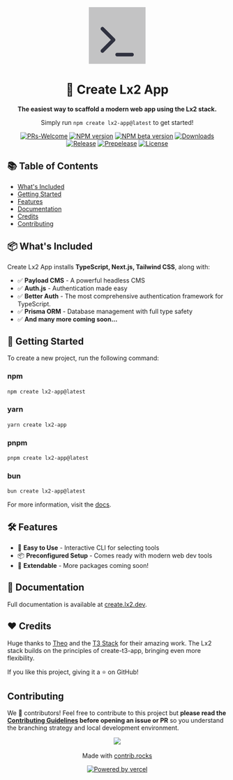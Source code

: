 <div align="center">
<picture>
  <source
    media="(prefers-color-scheme: dark)"
    srcset="https://github.com/SlickYeet/create-lx2-app/blob/1d4a2538aeddf0dc9184c984e5384ed089392b9e/docs/v2/public/android-chrome-512x512.png"
  />
  <img
    src="https://github.com/SlickYeet/create-lx2-app/blob/1d4a2538aeddf0dc9184c984e5384ed089392b9e/docs/v2/public/android-chrome-512x512.png"
    width="130"
    alt="Lx2 logo"
  />
</picture>

# 🚀 Create Lx2 App

**The easiest way to scaffold a modern web app using the Lx2 stack.**

Simply run `npm create lx2-app@latest` to get started!

[![PRs-Welcome][contribute-image]][contribute-url]
[![NPM version][npm-image]][npm-url]
[![NPM beta version][npm-beta-image]][npm-beta-url]
[![Downloads][downloads-image]][npm-url]<br />
[![Release][release-image]][release-url]
[![Prepelease][prerelease-image]][prerelease-url]
[![License][license-image]][license-url]

</div>

## 📚 Table of Contents

- <a href="#whats-included">What's Included</a>
- <a href="#getting-started">Getting Started</a>
- <a href="#features">Features</a>
- <a href="#documentation">Documentation</a>
- <a href="#credits">Credits</a>
- <a href="#contributing">Contributing</a>

<h2 id="whats-included">📦 What's Included</h2>

Create Lx2 App installs **TypeScript, Next.js, Tailwind CSS**, along with:

- ✅ **Payload CMS** - A powerful headless CMS
- ✅ **Auth.js** - Authentication made easy
- ✅ **Better Auth** - The most comprehensive authentication framework for
  TypeScript.
- ✅ **Prisma ORM** - Database management with full type safety
- ✅ **And many more coming soon...**

<h2 id="getting-started">🚀 Getting Started</h2>

To create a new project, run the following command:

### npm

```bash
npm create lx2-app@latest
```

### yarn

```bash
yarn create lx2-app
```

### pnpm

```bash
pnpm create lx2-app@latest
```

### bun

```bash
bun create lx2-app@latest
```

For more information, visit the
[docs](https://create.lx2.dev/docs/getting-started).

<h2 id="features">🛠 Features</h2>

- 🎯 **Easy to Use** - Interactive CLI for selecting tools
- 📦 **Preconfigured Setup** - Comes ready with modern web dev tools
- 🚀 **Extendable** - More packages coming soon!

<h2 id="documentation">📖 Documentation</h2>

Full documentation is available at
[create.lx2.dev](https://create.lx2.dev/docs).

<h2 id="credits">❤️ Credits</h2>

Huge thanks to [Theo](https://t3.gg) and the [T3 Stack](https://create.t3.gg)
for their amazing work. The Lx2 stack builds on the principles of create-t3-app,
bringing even more flexibility.

If you like this project, giving it a ⭐ on GitHub!

<h2 id="contributing">Contributing</h2>

We 💖 contributors! Feel free to contribute to this project but **please read
the [Contributing Guidelines](CONTRIBUTING.md) before opening an issue or PR**
so you understand the branching strategy and local development environment.

<a href="https://github.com/slickyeet/create-lx2-app/graphs/contributors">
  <p align="center">
    <img src="https://contrib.rocks/image?repo=slickyeet/create-lx2-app" />
  </p>
</a>

<p align="center">
  Made with <a href="https://contrib.rocks" target="_blank" rel="noopener noreferrer">contrib.rocks</a>
</p>

<div align="center">
  <a
    href="https://vercel.com/?utm_source=famlam&utm_campaign=oss"
    target="_blank"
    rel="noopener noreferrer"
  >
    <img
      height="34px"
      src="https://www.datocms-assets.com/31049/1618983297-powered-by-vercel.svg"
      alt="Powered by vercel"
    />
  </a>
</div>

[contribute-image]: https://img.shields.io/badge/PRs-welcome-blue.svg
[contribute-url]:
  https://github.com/SlickYeet/create-lx2-app/blob/main/CONTRIBUTING.md
[npm-image]:
  https://img.shields.io/npm/v/create-lx2-app?color=0b7285&logoColor=0b7285
[npm-url]: https://www.npmjs.com/package/create-lx2-app
[npm-beta-image]:
  https://img.shields.io/npm/v/create-lx2-app/beta?color=orange&logoColor=orange
[npm-beta-url]: https://www.npmjs.com/package/create-lx2-app
[license-image]:
  https://img.shields.io/github/license/SlickYeet/create-lx2-app?color=red
[license-url]: https://github.com/SlickYeet/create-lx2-app/blob/main/LICENSE
[downloads-image]:
  https://img.shields.io/npm/dm/create-lx2-app?color=364fc7&logoColor=364fc7
[release-image]:
  https://github.com/SlickYeet/create-lx2-app/actions/workflows/release.yml/badge.svg
[release-url]:
  https://github.com/SlickYeet/create-lx2-app/actions/workflows/release.yml
[prerelease-image]:
  https://github.com/SlickYeet/create-lx2-app/actions/workflows/prerelease.yml/badge.svg
[prerelease-url]:
  https://github.com/SlickYeet/create-lx2-app/actions/workflows/prerelease.yml
